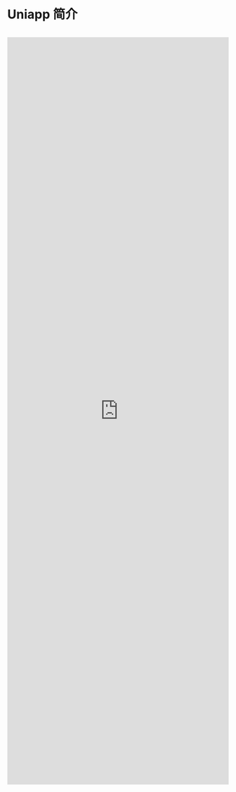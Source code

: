 
# Uniapp 简介

 <iframe  
 style="padding-top: 15px;height: 1700px;"
 width=100% 
 src="https://uniapp.dcloud.io/"  
 frameborder=0  
 allowfullscreen>
 </iframe>

 <style scope>
    max-width: 100% !important;
    margin: 0 auto;
    padding: 1rem 1rem;
 <style>